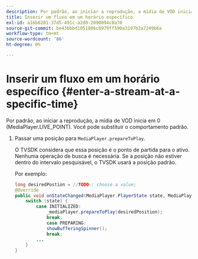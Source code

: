 ```yaml
---
description: Por padrão, ao iniciar a reprodução, a mídia de VOD inicia em 0 (MediaPlayer.LIVE_POINT). Você pode substituir o comportamento padrão.
title: Inserir um fluxo em um horário específico
exl-id: a16b6281-37d5-491c-a2d0-2090894c8a70
source-git-commit: be43bbbd1051886c8979ff590a3197b2a7249b6a
workflow-type: tm+mt
source-wordcount: '86'
ht-degree: 0%

---
```


# Inserir um fluxo em um horário específico {#enter-a-stream-at-a-specific-time}

Por padrão, ao iniciar a reprodução, a mídia de VOD inicia em 0 (MediaPlayer.LIVE_POINT). Você pode substituir o comportamento padrão.

1. Passar uma posição para `MediaPlayer.prepareToPlay`.

   O TVSDK considera que essa posição é o ponto de partida para o ativo. Nenhuma operação de busca é necessária. Se a posição não estiver dentro do intervalo pesquisável, o TVSDK usará a posição padrão.

   Por exemplo:

   ```java
   long desiredPostion = //TODO : choose a value; 
   @Override 
   public void onStateChanged(MediaPlayer.PlayerState state, MediaPlayerNotification notification) { 
       switch (state) { 
           case INITIALIZED: 
               _mediaPlayer.prepareToPlay(desiredPosition); 
               break; 
               case PREPARING: 
               showBufferingSpinner(); 
               break; 
           ... 
       } 
   } 
   ```
